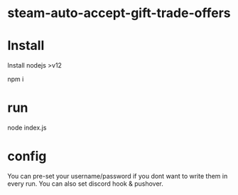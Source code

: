 # steam-auto-accept-gift-trade-offers

# Install

  Install nodejs >v12
  
  npm i
  
# run
  node index.js
  
# config

 You can pre-set your username/password if you dont want to write them in every run.
 You can also set discord hook & pushover.
